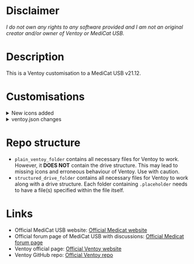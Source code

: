 # Disclaimer
*I do not own any rights to any software provided and I am not an original creator and/or owner of Ventoy or MediCat USB.*
# Description
This is a Ventoy customisation to a MediCat USB v21.12.

# Customisations
<details>
<summary>New icons added</summary>

- Clonezilla icon
- Gandalfs WinPE icon
- Hirens Boot CD WinPE
- Kali Linux
- Linux Mint
- Windows 7
- Windows XP
- Windows + Linux
- x64
- x86
</details>

<details>
<summary>ventoy.json changes</summary>

- Live OS changes:
    - Added Gandalfs WinPE
    - Added Hirens WinPE
    - Added Kali Linux Live
- Partitioning Tools changes:
    - Added Clonezilla
- "Install Windows" renamed to "Install OS", changed icons
    - Added Linux OS directory
        - Added Kali Linux Install
        - Added Linux Mint Install
        - Added Ubuntu Install
    - Added Windows directoty
        - Added x86(32bit) architecture OS folder:
            - Windows 7
            - Windows 10
            - Windows 10 LTSC
            - Windows XP
        - Added x64(64bit) architecture OS folder:
            - Windows 7
            - Windows 8.1
            - Windows 10
            - Windows 10 LTSC
            - Windows 11
- Added "Delete Ventoy SecureBoot Key"
</details>

# Repo structure
- `plain_ventoy_folder` contains all necessary files for Ventoy to work. However, it **DOES NOT** contain the drive structure. This may lead to missing icons and erroneous behaviour of Ventoy. Use with caution.
- `structured_drive_folder` contains all necessary files for Ventoy to work along with a drive structure. Each folder containing `.placeholder` needs to have a file(s) specified within the file itself.

# Links
- Official MediCat USB website: [Official Medicat website](https://medicatusb.com/)
- Official forum page of MediCat USB with discussions: [Official Medicat forum page](https://gbatemp.net/threads/medicat-usb-a-multiboot-linux-usb-for-pc-repair.361577/)
- Ventoy official page: [Official Ventoy website](https://www.ventoy.net/en/index.html)
- Ventoy GitHub repo: [Official Ventoy repo](https://github.com/ventoy/Ventoy)